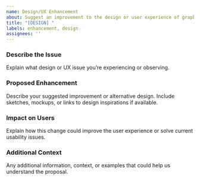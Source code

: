 ```yaml
---
name: Design/UX Enhancement
about: Suggest an improvement to the design or user experience of graphcap
title: "[DESIGN] "
labels: enhancement, design
assignees: ''
---
```


### Describe the Issue
Explain what design or UX issue you’re experiencing or observing.

### Proposed Enhancement
Describe your suggested improvement or alternative design. Include sketches, mockups, or links to design inspirations if available.

### Impact on Users
Explain how this change could improve the user experience or solve current usability issues.

### Additional Context
Any additional information, context, or examples that could help us understand the proposal.

